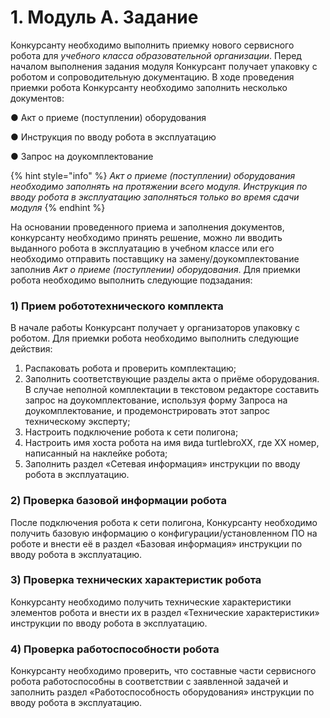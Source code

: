 # 1. Модуль А. Задание

Конкурсанту необходимо выполнить приемку нового сервисного робота для _учебного класса образовательной организации_. Перед началом выполнения задания модуля Конкурсант получает упаковку с роботом и сопроводительную документацию. В ходе проведения приемки робота Конкурсанту необходимо заполнить несколько документов:

●       Акт о приеме (поступлении) оборудования

●       Инструкция по вводу робота в эксплуатацию

●       Запрос на доукомплектование

{% hint style="info" %}
_Акт о приеме (поступлении) оборудования необходимо заполнять на протяжении всего модуля. Инструкция по вводу робота в эксплуатацию заполняться только во время сдачи модуля_
{% endhint %}

На основании проведенного приема и заполнения документов, конкурсанту необходимо принять решение, можно ли вводить выданного робота в эксплуатацию в учебном классе или его необходимо отправить поставщику на замену/доукомплектование заполнив _Акт о приеме (поступлении) оборудования_. Для приемки робота необходимо выполнить следующие подзадания:

### 1) Прием робототехнического комплекта

В начале работы Конкурсант получает у организаторов упаковку с роботом. Для приемки робота необходимо выполнить следующие действия:

1. Распаковать робота и проверить комплектацию;
2. Заполнить соответствующие разделы акта о приёме оборудования. В случае неполной комплектации в текстовом редакторе составить запрос на доукомплектование, используя форму Запроса на доукомплектование, и продемонстрировать этот запрос техническому эксперту;
3. Настроить подключение робота к сети полигона;
4. Настроить имя хоста робота на имя вида turtlebroXX, где XX номер, написанный на наклейке робота;
5. Заполнить раздел «Сетевая информация» инструкции по вводу робота в эксплуатацию.

### 2) Проверка базовой информации робота <a href="#toc125980608" id="toc125980608"></a>

После подключения робота к сети полигона, Конкурсанту необходимо получить базовую информацию о конфигурации/установленном ПО на роботе и внести её в раздел «Базовая информация» инструкции по вводу робота в эксплуатацию.

### 3) Проверка технических характеристик робота

Конкурсанту необходимо получить технические характеристики элементов робота и внести их в раздел «Технические характеристики» инструкции по вводу робота в эксплуатацию.

### 4) Проверка работоспособности робота

Конкурсанту необходимо проверить, что составные части сервисного робота работоспособны в соответствии с заявленной задачей и заполнить раздел «Работоспособность оборудования» инструкции по вводу робота в эксплуатацию.
